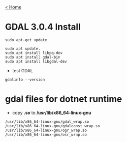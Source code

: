 [< Home](readme.md)

# GDAL 3.0.4 Install


```
sudo apt-get update

sudo apt update.
sudo apt install libpq-dev
sudo apt install gdal-bin
sudo apt install libgdal-dev
```

* test GDAL

```
gdalinfo --version
```





# gdal files for dotnet runtime
* copy **.so** to **/usr/lib/x86_64-linux-gnu**

```
/usr/lib/x86_64-linux-gnu/gdal_wrap.so
/usr/lib/x86_64-linux-gnu/gdalconst_wrap.so
/usr/lib/x86_64-linux-gnu/ogr_wrap.so
/usr/lib/x86_64-linux-gnu/osr_wrap.so

```

